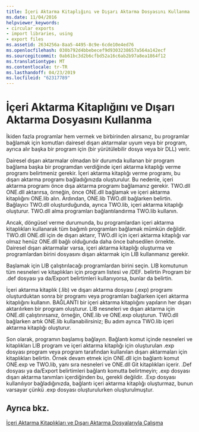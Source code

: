 ```yaml
---
title: İçeri Aktarma Kitaplığını ve Dışarı Aktarma Dosyasını Kullanma
ms.date: 11/04/2016
helpviewer_keywords:
- circular exports
- import libraries, using
- export files
ms.assetid: 2634256a-8aa5-4495-8c9e-6cde10e4ed76
ms.openlocfilehash: 030b792d4bbebecef9d9303238657a564a142ecf
ms.sourcegitcommit: 0ab61bc3d2b6cfbd52a16c6ab2b97a8ea1864f12
ms.translationtype: MT
ms.contentlocale: tr-TR
ms.lasthandoff: 04/23/2019
ms.locfileid: "62317789"
---
```

# <a name="using-an-import-library-and-export-file"></a>İçeri Aktarma Kitaplığını ve Dışarı Aktarma Dosyasını Kullanma

İkiden fazla programlar hem vermek ve birbirinden alırsanız, bu programlar bağlamak için komutları dairesel dışarı aktarmalar uyum veya bir program, ayrıca alır başka bir program için (bir yürütülebilir dosya veya bir DLL) verir.

Dairesel dışarı aktarmalar olmadan bir durumda kullanan bir program bağlama başka bir programdan verdiğinde içeri aktarma kitaplığı verme programı belirtmeniz gerekir. İçeri aktarma kitaplığı verme programı, bu dışarı aktarma programı bağladığınızda oluşturulur. Bu nedenle, içeri aktarma programı önce dışa aktarma programı bağlamanız gerekir. TWO.dll ONE.dll aktarırsa, örneğin, önce ONE.dll bağlamak ve içeri aktarma kitaplığını ONE.lib alın. Ardından, ONE.lib TWO.dll bağlarken belirtin. Bağlayıcı TWO.dll oluşturduğunda, ayrıca TWO.lib, içeri aktarma kitaplığı oluşturur. TWO.dll alma programları bağlantılandırma TWO.lib kullanın.

Ancak, döngüsel verme durumunda, bu programlardan içeri aktarma kitaplıkları kullanarak tüm bağımlı programları bağlamak mümkün değildir. TWO.dll ONE.dll için de dışarı aktarır, TWO.dll için içeri aktarma kitaplığı var olmaz henüz ONE.dll bağlı olduğunda daha önce bahsedilen örnekte. Dairesel dışarı aktarmalar varsa, içeri aktarma kitaplığı oluşturma ve programlardan birini dosyasını dışarı aktarmak için LIB kullanmanız gerekir.

Başlamak için LIB çalıştırılacağı programlardan birini seçin. LIB komutunun tüm nesneleri ve kitaplıkları için program listesi ve /DEF. belirtin Program bir .def dosyası ya da/Export belirtimleri kullanıyorsa, bunlar da belirtin.

İçeri aktarma kitaplık (.lib) ve dışarı aktarma dosyası (.exp) programı oluşturduktan sonra bir programı veya programları bağlarken içeri aktarma kitaplığını kullanın. BAĞLANTI bir içeri aktarma kitaplığını yapıların her dışarı aktarılırken bir program oluşturur. LIB nesneleri ve dışarı aktarma için ONE.dll çalıştırırsanız, örneğin, ONE.lib ve ONE.exp oluşturun. TWO.dll bağlarken artık ONE.lib kullanabilirsiniz; Bu adım ayrıca TWO.lib içeri aktarma kitaplığı oluşturur.

Son olarak, programın başlamış bağlayın. Bağlantı komut içinde nesneleri ve kitaplıkları LIB program ve içeri aktarma kitaplığı için oluşturulan .exp dosyası program veya program tarafından kullanılan dışarı aktarmaları için kitaplıkları belirtin. Örnek devam etmek için ONE.dll için bağlantı komut ONE.exp ve TWO.lib, yanı sıra nesneleri ve ONE.dll Git kitaplıkları içerir. .Def dosyası ya da/Export belirtimleri bağlantı komutta belirtmeyin; .exp dosyası dışarı aktarma tanımları içerdiğinden bu, gerekli değildir. .Exp dosyası kullanılıyor bağladığınızda, bağlantı içeri aktarma kitaplığı oluşturmaz, bunun varsayar çünkü .exp dosyası oluşturulurken oluşturulmuştur.

## <a name="see-also"></a>Ayrıca bkz.

[İçeri Aktarma Kitaplıkları ve Dışarı Aktarma Dosyalarıyla Çalışma](working-with-import-libraries-and-export-files.md)
